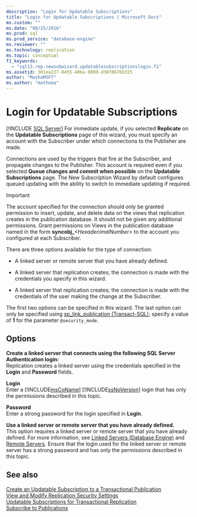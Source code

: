 ```yaml
---
description: "Login for Updatable Subscriptions"
title: "Login for Updatable Subscriptions | Microsoft Docs"
ms.custom: ""
ms.date: "08/25/2016"
ms.prod: sql
ms.prod_service: "database-engine"
ms.reviewer: ""
ms.technology: replication
ms.topic: conceptual
f1_keywords: 
  - "sql13.rep.newsubwizard.updatablesubscriptionslogin.f1"
ms.assetid: 301ea227-0455-40ba-9009-d38f8676b325
author: "MashaMSFT"
ms.author: "mathoma"
---
```

# Login for Updatable Subscriptions
 [!INCLUDE [SQL Server](../../includes/applies-to-version/sqlserver.md)]
  For immediate update, if you selected **Replicate** on the **Updatable Subscriptions** page of this wizard, you must specify an account with the Subscriber under which connections to the Publisher are made. 
  
 Connections are used by the triggers that fire at the Subscriber, and propagate changes to the Publisher. This account is required even if you selected **Queue changes and commit when possible** on the **Updatable Subscriptions** page. The New Subscription Wizard by default configures queued updating with the ability to switch to immediate updating if required.  
  
> [!IMPORTANT]  
> The account specified for the connection should only be granted permission to insert, update, and delete data on the views that replication creates in the publication database. It should not be given any additional permissions. Grant permissions on Views in the publication database named in the form **syncobj_**_\<HexadecimalNumber>_ to the account you configured at each Subscriber.  
  
 There are three options available for the type of connection:  
  
-   A linked server or remote server that you have already defined.  
  
-   A linked server that replication creates; the connection is made with the credentials you specify in this wizard.  
  
-   A linked server that replication creates; the connection is made with the credentials of the user making the change at the Subscriber.  
  
 The first two options can be specified in this wizard. The last option can only be specified using [sp_link_publication &#40;Transact-SQL&#41;](../../relational-databases/system-stored-procedures/sp-link-publication-transact-sql.md); specify a value of **1** for the parameter `@security_mode`.  
  
## Options  
 **Create a linked server that connects using the following SQL Server Authentication login:**  
 Replication creates a linked server using the credentials specified in the **Login** and **Password** fields.  
  
 **Login**  
 Enter a [!INCLUDE[msCoName](../../includes/msconame-md.md)] [!INCLUDE[ssNoVersion](../../includes/ssnoversion-md.md)] login that has only the permissions described in this topic.  
  
 **Password**  
 Enter a strong password for the login specified in **Login**.  
    
 **Use a linked server or remote server that you have already defined.**  
 This option requires a linked server or remote server that you have already defined. For more information, see [Linked Servers &#40;Database Engine&#41;](../../relational-databases/linked-servers/linked-servers-database-engine.md) and [Remote Servers](../../database-engine/configure-windows/remote-servers.md). Ensure that the login used for the linked server or remote server has a strong password and has only the permissions described in this topic.  
  
## See also  
 [Create an Updatable Subscription to a Transactional Publication](publish/create-an-updatable-subscription-to-a-transactional-publication.md)   
 [View and Modify Replication Security Settings](../../relational-databases/replication/security/view-and-modify-replication-security-settings.md)   
 [Updatable Subscriptions for Transactional Replication](../../relational-databases/replication/transactional/updatable-subscriptions-for-transactional-replication.md)   
 [Subscribe to Publications](../../relational-databases/replication/subscribe-to-publications.md)  
  
  
